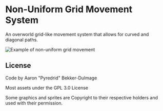 # Non-Uniform Grid Movement System
An overworld grid-like movement system that allows for curved and diagonal paths.

![Example of non-uniform grid movement](https://github.com/Pyredrid/Non-Uniform-Grid-Movement-System/raw/main/Example%20Media/NonUniformGridExample.gif)

## License
Code by Aaron "Pyredrid" Bekker-Dulmage

Most assets under the GPL 3.0 License

Some graphics and sprites are Copyright to their respective holders and used with their permission.
